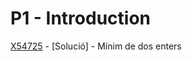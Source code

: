 # P1 - Introduction
[X54725](https://jutge.org/problems/X54725_ca) - [Solució] - Mínim de dos enters
